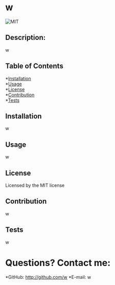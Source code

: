 # w

  ![MIT](https://img.shields.io/badge/License-MIT-yellow.svg)

  ## Description: 
  w

  ## Table of Contents
  *[Installation](#installation)<br />
  *[Usage](#usage)<br />
  *[License](#license)<br />
  *[Contribution](#contribution)<br />
  *[Tests](#tests)

  ## Installation
  w

  ## Usage
  w

  ## License
  Licensed by the MIT license

  ## Contribution
  w

  ## Tests
  w

  # Questions? Contact me:
  *GitHub: http://github.com/w
  *E-mail: w